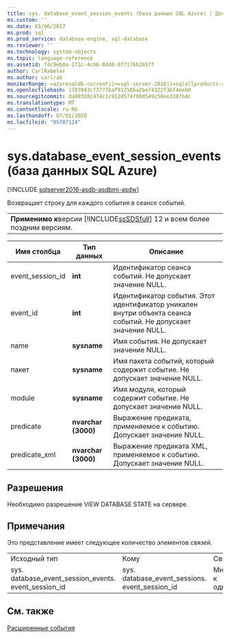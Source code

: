 ```yaml
---
title: sys. database_event_session_events (база данных SQL Azure) | Документация Майкрософт
ms.custom: ''
ms.date: 03/06/2017
ms.prod: sql
ms.prod_service: database-engine, sql-database
ms.reviewer: ''
ms.technology: system-objects
ms.topic: language-reference
ms.assetid: f4c9eb0a-173c-4c66-8dd8-6f7176b2657f
author: CarlRabeler
ms.author: carlrab
monikerRange: =azuresqldb-current||>=sql-server-2016||=sqlallproducts-allversions||>=sql-server-linux-2017||=azuresqldb-mi-current
ms.openlocfilehash: 17878d3cf3777baf91258ba2be74322f3bf4eeb0
ms.sourcegitcommit: da88320c474c1c9124574f90d549c50ee3387b4c
ms.translationtype: MT
ms.contentlocale: ru-RU
ms.lasthandoff: 07/01/2020
ms.locfileid: "85787124"
---
```

# <a name="sysdatabase_event_session_events-azure-sql-database"></a>sys.database_event_session_events (база данных SQL Azure)
[!INCLUDE [sqlserver2016-asdb-asdbmi-asdw](../../includes/applies-to-version/sqlserver2016-asdb-asdbmi-asdw.md)]

  Возвращает строку для каждого события в сеансе событий.  
  
||  
|-|  
|**Применимо к**версии [!INCLUDE[ssSDSfull](../../includes/sssdsfull-md.md)] 12 и всем более поздним версиям.|  
  
|Имя столбца|Тип данных|Описание|  
|-----------------|---------------|-----------------|  
|event_session_id|**int**|Идентификатор сеанса событий. Не допускает значение NULL.|  
|event_id|**int**|Идентификатор события. Этот идентификатор уникален внутри объекта сеанса событий. Не допускает значение NULL.|  
|name|**sysname**|Имя события. Не допускает значение NULL.|  
|пакет|**sysname**|Имя пакета событий, который содержит событие. Не допускает значение NULL.|  
|module|**sysname**|Имя модуля, который содержит событие. Не допускает значение NULL.|  
|predicate|**nvarchar (3000)**|Выражение предиката, применяемое к событию. Допускает значение NULL.|  
|predicate_xml|**nvarchar (3000)**|Выражение предиката XML, применяемое к событию. Допускает значение NULL.|  
  
## <a name="permissions"></a>Разрешения  
 Необходимо разрешение VIEW DATABASE STATE на сервере.  
  
## <a name="remarks"></a>Примечания  
 Это представление имеет следующее количество элементов связей.  
  
||||  
|-|-|-|  
|Исходный тип|Кому|Связь|  
|sys. database_event_session_events. event_session_id|sys. database_event_sessions. event_session_id|Многие к одному|  
  
## <a name="see-also"></a>См. также  
 [Расширенные события](../../relational-databases/extended-events/extended-events.md)  
  
  
